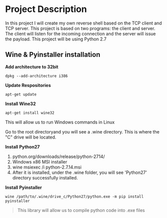 # Project Description

In this project I will create my own reverse shell based on the TCP client and TCP server.
This project is based on two programs: the client and server. The client will listen for the
incoming connection and the server will issue the payload. This project will be using Python 2.7

## Wine & Pyinstaller installation

**Add architecture to 32bit**
````
dpkg --add-architecture i386
````


**Update Respositories**
````
apt-get update
````

**Install Wine32**
````
apt-get install wine32
````
This will allow us to run Windows commands in Linux

Go to the root directoryand you will see a .wine directory. This is where the "C" drive will be located.

**Install Python27**
1) python.org/downloads/release/python-2714/
2) Windows x86 MSI installer
3) wine msiexec /i python-2.7.14.msi
4) After it is installed, under the .wine folder, you will see 'Python27' directory successfully installed.

**Install Pyinstaller**
````
wine /path/to/.wine/drive_c/Python27/python.exe -m pip install pyinstaller
````
> This library will allow us to compile python code into .exe files

